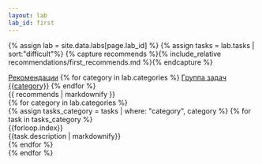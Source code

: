 ```yaml
--- 
layout: lab 
lab_id: first 
---
```


{% assign lab = site.data.labs[page.lab_id] %} {% assign tasks = lab.tasks | sort:"difficult"%}
{% capture recommends %}{% include_relative recommendations/first_recommends.md %}{% endcapture %}

<nav>
    <div class="nav nav-tabs">
        <a class="nav-item nav-link" data-toggle="tab" href="#nav-home" role="tab">Рекомендации</a>
        {% for category in lab.categories %}
            <a class="nav-item nav-link {%if forloop.index == 1 %} active{% endif %}" data-toggle="tab" href="#nav-tasks-{{category}}" role="tab">
            Группа задач {{category}}</a>
        {% endfor %}
    </div>
</nav>

<div class="tab-content" id="nav-tabContent">
    <div class="tab-pane" id="nav-home" role="tabpanel">
        {{ recommends | markdownify }} 
    </div>
{% for category in lab.categories %}
    <div class="tab-pane {%if forloop.index == 1 %}show active{% endif %}" id="nav-tasks-{{category}}" role="tabpanel">
        <div class="tasks-list">
            {% assign tasks_category = tasks | where: "category", category %}
            {% for task in tasks_category %}
            <div class="tasks-item tasks-item-difficulty-{{task.difficult}}">
                <div class="tasks-item-index"><div>{{forloop.index}}</div></div>
                <div class="tasks-item-description">{{task.description | markdownify}}</div>
            </div>
            {% endfor %}
        </div>
    </div>
{% endfor %}
</div>
